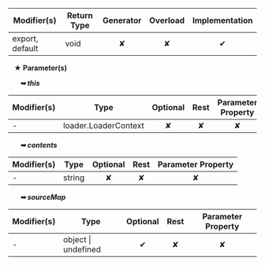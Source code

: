 | Modifier(s)                            | Return Type                    | Generator                        | Overload                         | Implementation                        |
|----------------------------------------|--------------------------------|:--------------------------------:|:--------------------------------:|:-------------------------------------:|
| export, default | void | ✘ | ✘  | ✔ |

&nbsp;&nbsp; **&#9733; Parameter(s)**

&nbsp;&nbsp;&nbsp;&nbsp;&nbsp; _**&#10149; this**_

| Modifier(s)                              | Type                        | Optional                           | Rest                          | Parameter Property                          |
|------------------------------------------|-----------------------------|:----------------------------------:|:-----------------------------:|:-------------------------------------------:|
| - | loader.LoaderContext | ✘  | ✘ | ✘ |

&nbsp;&nbsp;&nbsp;&nbsp;&nbsp; _**&#10149; contents**_

| Modifier(s)                              | Type                        | Optional                           | Rest                          | Parameter Property                          |
|------------------------------------------|-----------------------------|:----------------------------------:|:-----------------------------:|:-------------------------------------------:|
| - | string | ✘  | ✘ | ✘ |

&nbsp;&nbsp;&nbsp;&nbsp;&nbsp; _**&#10149; sourceMap**_

| Modifier(s)                              | Type                        | Optional                           | Rest                          | Parameter Property                          |
|------------------------------------------|-----------------------------|:----------------------------------:|:-----------------------------:|:-------------------------------------------:|
| - | object &#124; undefined | ✔  | ✘ | ✘ |